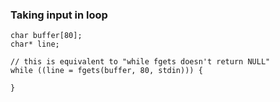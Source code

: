 ### Taking input in loop
```
char buffer[80];
char* line;

// this is equivalent to "while fgets doesn't return NULL"
while ((line = fgets(buffer, 80, stdin))) {
	
}
```